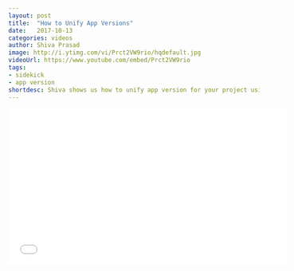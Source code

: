 ```yaml
---
layout: post
title:  "How to Unify App Versions"
date:   2017-10-13
categories: videos
author: Shiva Prasad
image: http://i.ytimg.com/vi/Prct2VW9rio/hqdefault.jpg
videoUrl: https://www.youtube.com/embed/Prct2VW9rio
tags: 
- sidekick
- app version
shortdesc: Shiva shows us how to unify app version for your project using Sidekick
---
```

<iframe width="560" height="315" src="{{ page.videoUrl }}" frameborder="0" allowfullscreen></iframe>
